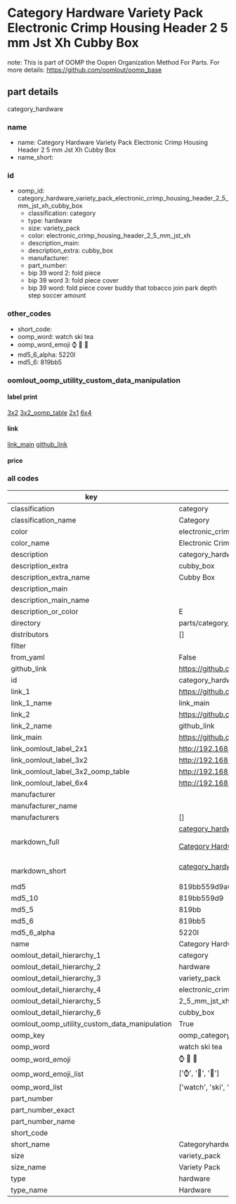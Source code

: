 # Category Hardware Variety Pack Electronic Crimp Housing Header 2 5 mm Jst Xh Cubby Box  

note: This is part of OOMP the Oopen Organization Method For Parts. For more details: https://github.com/oomlout/oomp_base

##  part details



category_hardware

### name
* name: Category Hardware Variety Pack Electronic Crimp Housing Header 2 5 mm Jst Xh Cubby Box
* name_short: 
### id
* oomp_id: category_hardware_variety_pack_electronic_crimp_housing_header_2_5_mm_jst_xh_cubby_box
  * classification: category
  * type: hardware
  * size: variety_pack
  * color: electronic_crimp_housing_header_2_5_mm_jst_xh
  * description_main: 
  * description_extra: cubby_box
  * manufacturer: 
  * part_number: 
  * bip 39 word 2: fold piece
  * bip 39 word 3: fold piece cover
  * bip 39 word: fold piece cover buddy that tobacco join park depth step soccer amount

### other_codes
* short_code: 
* oomp_word: watch ski tea
* oomp_word_emoji :watch: :ski: :tea:
* md5_6_alpha: 5220l
* md5_6: 819bb5






### oomlout_oomp_utility_custom_data_manipulation
#### label print
[3x2](http://192.168.1.245:1112/?label=oomp%205220l)
[3x2_oomp_table](http://192.168.1.107:1112/?label=oomp%205220l)
[2x1](http://192.168.1.242:1112/?label=oomp%205220l)
[6x4](http://192.168.1.55:1112/?label=oomp%205220l)    

#### link

[link_main](https://github.com/oomlout/oomlout_oomp_current_version_messy/tree/main/parts/category_hardware_variety_pack_electronic_crimp_housing_header_2_5_mm_jst_xh_cubby_box) [github_link](https://github.com/oomlout/oomlout_oomp_part_src/tree/main/parts/category_hardware_variety_pack_electronic_crimp_housing_header_2_5_mm_jst_xh_cubby_box)                             

#### price







### all codes 
| key | value |  
| --- | --- |  
| classification | category |  
| classification_name | Category |  
| color | electronic_crimp_housing_header_2_5_mm_jst_xh |  
| color_name | Electronic Crimp Housing Header 2 5 mm Jst Xh |  
| description | category_hardware |  
| description_extra | cubby_box |  
| description_extra_name | Cubby Box |  
| description_main |  |  
| description_main_name |  |  
| description_or_color | E  |  
| directory | parts/category_hardware_variety_pack_electronic_crimp_housing_header_2_5_mm_jst_xh_cubby_box |  
| distributors | [] |  
| filter |  |  
| from_yaml | False |  
| github_link | https://github.com/oomlout/oomlout_oomp_part_src/tree/main/parts/category_hardware_variety_pack_electronic_crimp_housing_header_2_5_mm_jst_xh_cubby_box |  
| id | category_hardware_variety_pack_electronic_crimp_housing_header_2_5_mm_jst_xh_cubby_box |  
| link_1 | https://github.com/oomlout/oomlout_oomp_current_version_messy/tree/main/parts/category_hardware_variety_pack_electronic_crimp_housing_header_2_5_mm_jst_xh_cubby_box |  
| link_1_name | link_main |  
| link_2 | https://github.com/oomlout/oomlout_oomp_part_src/tree/main/parts/category_hardware_variety_pack_electronic_crimp_housing_header_2_5_mm_jst_xh_cubby_box |  
| link_2_name | github_link |  
| link_main | https://github.com/oomlout/oomlout_oomp_current_version_messy/tree/main/parts/category_hardware_variety_pack_electronic_crimp_housing_header_2_5_mm_jst_xh_cubby_box |  
| link_oomlout_label_2x1 | http://192.168.1.242:1112/?label=oomp%205220l |  
| link_oomlout_label_3x2 | http://192.168.1.245:1112/?label=oomp%205220l |  
| link_oomlout_label_3x2_oomp_table | http://192.168.1.107:1112/?label=oomp%205220l |  
| link_oomlout_label_6x4 | http://192.168.1.55:1112/?label=oomp%205220l |  
| manufacturer |  |  
| manufacturer_name |  |  
| manufacturers | [] |  
| markdown_full | [category_hardware_variety_pack_electronic_crimp_housing_header_2_5_mm_jst_xh_cubby_box](https://github.com/oomlout/oomlout_oomp_current_version_messy/tree/main/parts/category_hardware_variety_pack_electronic_crimp_housing_header_2_5_mm_jst_xh_cubby_box)<br>[](https://github.com/oomlout/oomlout_oomp_current_version_messy/tree/main/parts/category_hardware_variety_pack_electronic_crimp_housing_header_2_5_mm_jst_xh_cubby_box)<br>[Category Hardware Variety Pack Electronic Crimp Housing Header 2 5 Mm Jst Xh Cubby Box](https://github.com/oomlout/oomlout_oomp_current_version_messy/tree/main/parts/category_hardware_variety_pack_electronic_crimp_housing_header_2_5_mm_jst_xh_cubby_box)<br><br> |  
| markdown_short | [category_hardware_variety_pack_electronic_crimp_housing_header_2_5_mm_jst_xh_cubby_box](https://github.com/oomlout/oomlout_oomp_current_version_messy/tree/main/parts/category_hardware_variety_pack_electronic_crimp_housing_header_2_5_mm_jst_xh_cubby_box)<br><br> |  
| md5 | 819bb559d9a04f078ceff1d663291ad4 |  
| md5_10 | 819bb559d9 |  
| md5_5 | 819bb |  
| md5_6 | 819bb5 |  
| md5_6_alpha | 5220l |  
| name | Category Hardware Variety Pack Electronic Crimp Housing Header 2 5 mm Jst Xh Cubby Box |  
| oomlout_detail_hierarchy_1 | category |  
| oomlout_detail_hierarchy_2 | hardware |  
| oomlout_detail_hierarchy_3 | variety_pack |  
| oomlout_detail_hierarchy_4 | electronic_crimp_housing_header |  
| oomlout_detail_hierarchy_5 | 2_5_mm_jst_xh |  
| oomlout_detail_hierarchy_6 | cubby_box |  
| oomlout_oomp_utility_custom_data_manipulation | True |  
| oomp_key | oomp_category_hardware_variety_pack_electronic_crimp_housing_header_2_5_mm_jst_xh_cubby_box |  
| oomp_word | watch ski tea |  
| oomp_word_emoji | :watch: :ski: :tea: |  
| oomp_word_emoji_list | [':watch:', ':ski:', ':tea:'] |  
| oomp_word_list | ['watch', 'ski', 'tea'] |  
| part_number |  |  
| part_number_exact |  |  
| part_number_name |  |  
| short_code |  |  
| short_name | Categoryhardware |  
| size | variety_pack |  
| size_name | Variety Pack |  
| type | hardware |  
| type_name | Hardware |  
